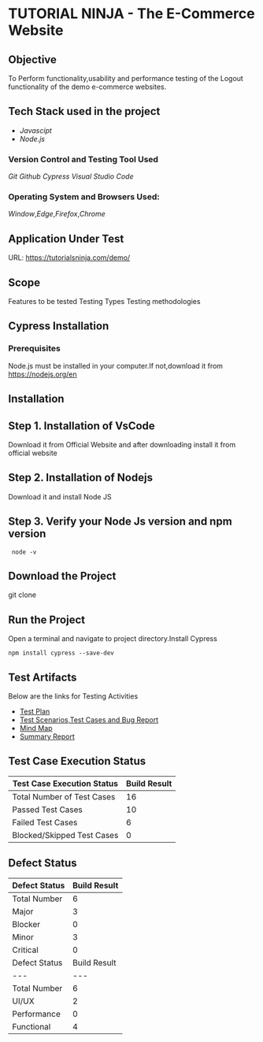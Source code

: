 # TUTORIAL NINJA - The E-Commerce Website
## Objective
To Perform functionality,usability and performance testing of the Logout functionality of the demo e-commerce websites.
## Tech Stack used in the project
*  _Javascipt_
*  _Node.js_
### Version Control and Testing Tool Used
 _Git_
 _Github_
 _Cypress_
 _Visual Studio Code_
### Operating System and Browsers Used:
_Window_,_Edge_,_Firefox_,_Chrome_
## Application Under Test
URL: https://tutorialsninja.com/demo/ 
## Scope
 Features to be tested
 Testing Types
 Testing methodologies
## Cypress Installation
### Prerequisites
Node.js must be installed in your computer.If not,download it from  https://nodejs.org/en 
## Installation
## Step 1. Installation of VsCode
 Download it from Official Website and after downloading install it from official website
## Step 2. Installation of Nodejs
 Download it and install Node JS
## Step 3. Verify your Node Js version and npm version
```
 node -v
```
## Download the Project
git clone
## Run the Project
Open a terminal and navigate to project directory.Install Cypress
```
npm install cypress --save-dev
```
## Test Artifacts
Below are the links for Testing Activities
* [Test Plan](https://docs.google.com/document/d/1Wyx0BL5xW5kDV0ieKuIm2DHhI9XgQmFN4gMjXmuy8Go/edit?usp=sharing "Test Plan")
* [Test Scenarios,Test Cases and Bug Report](https://docs.google.com/spreadsheets/d/1fRUxbfSXyyJTpEmm6-UmM6Dwq1tDIOhw52vtCJ6LivU/edit?usp=sharing "Test Scenarios,Test Cases and Bug Report")
* [Mind Map](https://drive.google.com/file/d/1XZz5Hbx3jpjYqbqfEE9536xeUvnF_RaU/view?usp=sharing "Mind Map")
* [Summary Report](https://docs.google.com/document/d/1RM2u08QXJkOO1_dbcOMYFqEpqsVPUCLiEi-RzvlZ1Kg/edit?usp=sharing "Summary Report")
## Test Case Execution Status
|Test Case Execution Status|Build Result|
|---|---|
|Total Number of Test Cases|16|
|Passed Test Cases|10|
|Failed Test Cases|6|
|Blocked/Skipped Test Cases|0|
## Defect Status
|Defect Status|Build Result|
|---|---|
|Total Number|6|
|Major|3|
|Blocker|0|
|Minor|3|
|Critical|0|
|Defect Status|Build Result|
|---|---|
|Total Number|6|
|UI/UX|2|
|Performance|0|
|Functional|4|




